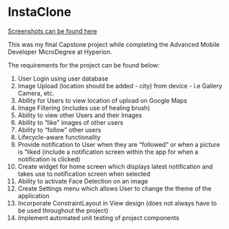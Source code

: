 # InstaClone
[Screenshots can be found here](https://myconcepts.co.za/instaclone/)

This was my final Capstone project while completing the Advanced Mobile Developer MicroDegree at Hyperion.

The requirements for the project can be found below:

1.  User Login using user database
2.  Image Upload (location should be added - city) from device - i.e Gallery Camera, etc.
3.  Ability for Users to view location of upload on Google Maps
4.  Image Filtering (includes use of healing brush)
5.  Ability to view other Users and their Images
6.  Ability to “like” images of other users
7.  Ability to “follow” other users
8.  Lifecycle-aware functionality
9.  Provide notification to User when they are “followed” or when a picture is “liked 
    (include a notification screen within the app for when a notification is clicked)
10. Create widget for home screen which displays latest notification and takes use to notification screen when selected
11. Ability to activate Face Detection on an image
12. Create Settings menu which allows User to change the theme of the application
13. Incorporate ConstraintLayout in View design (does not always have to be used throughout the project)
14. Implement automated unit testing of project components
